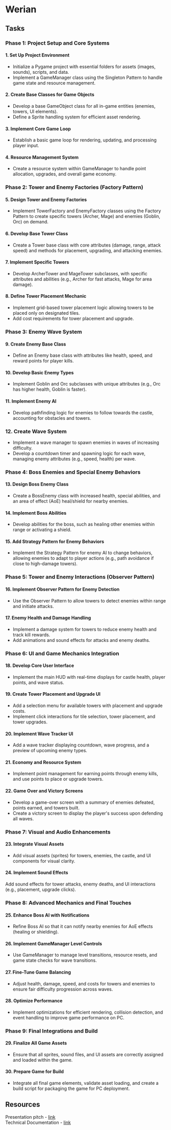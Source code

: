 # Werian

## Tasks
### Phase 1: Project Setup and Core Systems
#### 1. Set Up Project Environment
- Initialize a Pygame project with essential folders for assets (images, sounds), scripts, and data.
- Implement a GameManager class using the Singleton Pattern to handle game state and resource management.

#### 2. Create Base Classes for Game Objects
- Develop a base GameObject class for all in-game entities (enemies, towers, UI elements).
- Define a Sprite handling system for efficient asset rendering.

#### 3. Implement Core Game Loop
- Establish a basic game loop for rendering, updating, and processing player input.

#### 4. Resource Management System
- Create a resource system within GameManager to handle point allocation, upgrades, and overall game economy.

### Phase 2: Tower and Enemy Factories (Factory Pattern)
#### 5. Design Tower and Enemy Factories
- Implement TowerFactory and EnemyFactory classes using the Factory Pattern to create specific towers (Archer, Mage) and enemies (Goblin, Orc) on demand.

#### 6. Develop Base Tower Class
- Create a Tower base class with core attributes (damage, range, attack speed) and methods for placement, upgrading, and attacking enemies.

#### 7. Implement Specific Towers
- Develop ArcherTower and MageTower subclasses, with specific attributes and abilities (e.g., Archer for fast attacks, Mage for area damage).

#### 8. Define Tower Placement Mechanic
- Implement grid-based tower placement logic allowing towers to be placed only on designated tiles.
- Add cost requirements for tower placement and upgrade.


### Phase 3: Enemy Wave System
#### 9. Create Enemy Base Class
- Define an Enemy base class with attributes like health, speed, and reward points for player kills.

#### 10. Develop Basic Enemy Types
- Implement Goblin and Orc subclasses with unique attributes (e.g., Orc has higher health, Goblin is faster).

#### 11. Implement Enemy AI
- Develop pathfinding logic for enemies to follow towards the castle, accounting for obstacles and towers.

### 12. Create Wave System
- Implement a wave manager to spawn enemies in waves of increasing difficulty.
- Develop a countdown timer and spawning logic for each wave, managing enemy attributes (e.g., speed, health) per wave.


### Phase 4: Boss Enemies and Special Enemy Behaviors
#### 13. Design Boss Enemy Class
- Create a BossEnemy class with increased health, special abilities, and an area of effect (AoE) heal/shield for nearby enemies.

#### 14. Implement Boss Abilities
- Develop abilities for the boss, such as healing other enemies within range or activating a shield.

#### 15. Add Strategy Pattern for Enemy Behaviors
- Implement the Strategy Pattern for enemy AI to change behaviors, allowing enemies to adapt to player actions (e.g., path avoidance if close to high-damage towers).

### Phase 5: Tower and Enemy Interactions (Observer Pattern)
#### 16. Implement Observer Pattern for Enemy Detection
- Use the Observer Pattern to allow towers to detect enemies within range and initiate attacks.

#### 17. Enemy Health and Damage Handling
- Implement a damage system for towers to reduce enemy health and track kill rewards.
- Add animations and sound effects for attacks and enemy deaths.

### Phase 6: UI and Game Mechanics Integration
#### 18. Develop Core User Interface
- Implement the main HUD with real-time displays for castle health, player points, and wave status.

#### 19. Create Tower Placement and Upgrade UI
- Add a selection menu for available towers with placement and upgrade costs.
- Implement click interactions for tile selection, tower placement, and tower upgrades.

#### 20. Implement Wave Tracker UI
- Add a wave tracker displaying countdown, wave progress, and a preview of upcoming enemy types.

#### 21. Economy and Resource System
- Implement point management for earning points through enemy kills, and use points to place or upgrade towers.

#### 22. Game Over and Victory Screens
- Develop a game-over screen with a summary of enemies defeated, points earned, and towers built.
- Create a victory screen to display the player's success upon defending all waves.


### Phase 7: Visual and Audio Enhancements
#### 23. Integrate Visual Assets
- Add visual assets (sprites) for towers, enemies, the castle, and UI components for visual clarity.

#### 24. Implement Sound Effects
Add sound effects for tower attacks, enemy deaths, and UI interactions (e.g., placement, upgrade clicks).


### Phase 8: Advanced Mechanics and Final Touches
#### 25. Enhance Boss AI with Notifications
- Refine Boss AI so that it can notify nearby enemies for AoE effects (healing or shielding).

#### 26. Implement GameManager Level Controls
- Use GameManager to manage level transitions, resource resets, and game state checks for wave transitions.

#### 27. Fine-Tune Game Balancing
- Adjust health, damage, speed, and costs for towers and enemies to ensure fair difficulty progression across waves.

#### 28. Optimize Performance
- Implement optimizations for efficient rendering, collision detection, and event handling to improve game performance on PC.


### Phase 9: Final Integrations and Build
#### 29. Finalize All Game Assets
- Ensure that all sprites, sound files, and UI assets are correctly assigned and loaded within the game.

#### 30. Prepare Game for Build
- Integrate all final game elements, validate asset loading, and create a build script for packaging the game for PC deployment.


## Resources
Presentation pitch - [link](https://docs.google.com/presentation/d/1GRjH5aPtyEq99QnvBUe6jkKHB1lA4dbhHLqISl9yxjI/edit?usp=sharing)<br>
Technical Documentation - [link](https://docs.google.com/document/d/103_Ir860kYcKOXY2BoJTDCFr6X6eIhuD6F3l1olw7KI/edit?usp=sharing)
